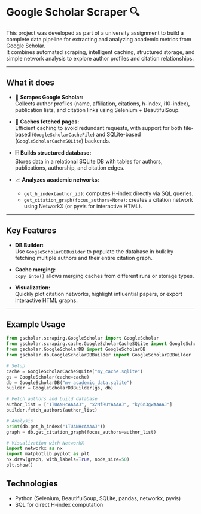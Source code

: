 # Google Scholar Scraper 🔍

This project was developed as part of a university assignment to build a complete data pipeline for extracting and analyzing academic metrics from Google Scholar.  
It combines automated scraping, intelligent caching, structured storage, and simple network analysis to explore author profiles and citation relationships.

---

## What it does
- 🔎 **Scrapes Google Scholar:**  
  Collects author profiles (name, affiliation, citations, h-index, i10-index), publication lists, and citation links using Selenium + BeautifulSoup.

- 💾 **Caches fetched pages:**  
  Efficient caching to avoid redundant requests, with support for both file-based (`GoogleScholarCacheFile`) and SQLite-based (`GoogleScholarCacheSQLite`) backends.

- 🗄️ **Builds structured database:**  
  Stores data in a relational SQLite DB with tables for authors, publications, authorship, and citation edges.

- 📈 **Analyzes academic networks:**  
  - `get_h_index(author_id)`: computes H-index directly via SQL queries.
  - `get_citation_graph(focus_authors=None)`: creates a citation network using NetworkX (or pyvis for interactive HTML).

---

## Key Features
- **DB Builder:**  
  Use `GoogleScholarDBBuilder` to populate the database in bulk by fetching multiple authors and their entire citation graph.

- **Cache merging:**  
  `copy_into()` allows merging caches from different runs or storage types.

- **Visualization:**  
  Quickly plot citation networks, highlight influential papers, or export interactive HTML graphs.

---

## Example Usage
```python
from gscholar.scraping.GoogleScholar import GoogleScholar
from gscholar.scraping.cache.GoogleScholarCacheSQLite import GoogleScholarCacheSQLite
from gscholar.GoogleScholarDB import GoogleScholarDB
from gscholar.db.GoogleScholarDBBuilder import GoogleScholarDBBuilder

# Setup
cache = GoogleScholarCacheSQLite("my_cache.sqlite")
gs = GoogleScholar(cache=cache)
db = GoogleScholarDB("my_academic_data.sqlite")
builder = GoogleScholarDBBuilder(gs, db)

# Fetch authors and build database
author_list = ["1TUANHcAAAAJ", "x2MfRUYAAAAJ", "ky6n3gwAAAAJ"]
builder.fetch_authors(author_list)

# Analysis
print(db.get_h_index("1TUANHcAAAAJ"))
graph = db.get_citation_graph(focus_authors=author_list)

# Visualization with NetworkX
import networkx as nx
import matplotlib.pyplot as plt
nx.draw(graph, with_labels=True, node_size=50)
plt.show()
```

## Technologies
- Python (Selenium, BeautifulSoup, SQLite, pandas, networkx, pyvis)
- SQL for direct H-index computation
